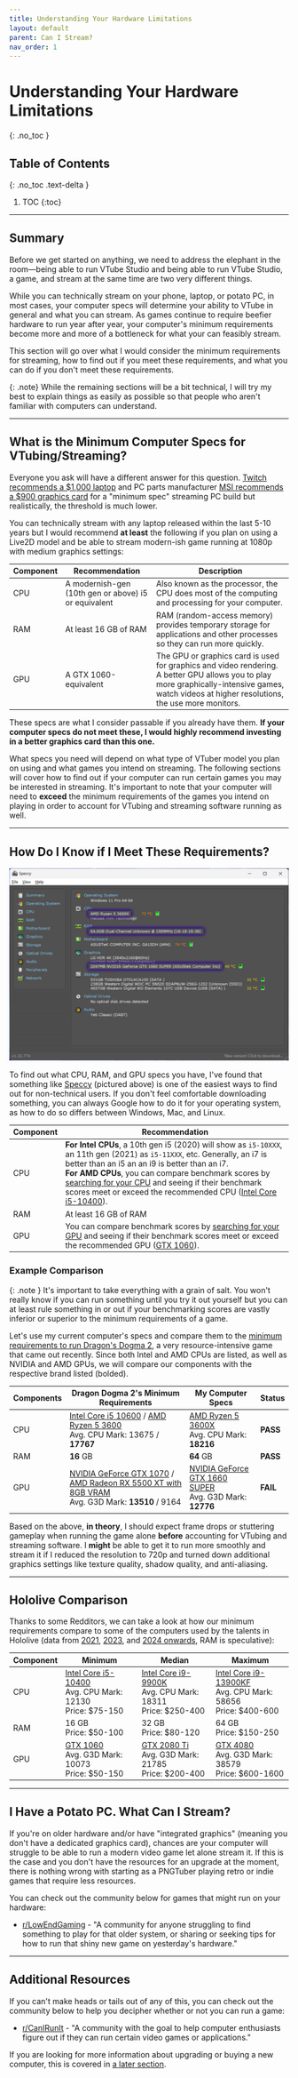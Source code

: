 ```yaml
---
title: Understanding Your Hardware Limitations
layout: default
parent: Can I Stream?
nav_order: 1
---
```


# Understanding Your Hardware Limitations
{: .no_toc }

## Table of Contents
{: .no_toc .text-delta }

1. TOC
{:toc}

-----

## Summary

Before we get started on anything, we need to address the elephant in the room&mdash;being able to run VTube Studio and being able to run VTube Studio, a game, and stream at the same time are two very different things.

While you can technically stream on your phone, laptop, or potato PC, in most cases, your computer specs will determine your ability to VTube in general and what you can stream. As games continue to require beefier hardware to run year after year, your computer's minimum requirements become more and more of a bottleneck for what your can feasibly stream.

This section will go over what I would consider the minimum requirements for streaming, how to find out if you meet these requirements, and what you can do if you don't meet these requirements.

{: .note}
While the remaining sections will be a bit technical, I will try my best to explain things as easily as possible so that people who aren't familiar with computers can understand.

-----

## What is the Minimum Computer Specs for VTubing/Streaming?

Everyone you ask will have a different answer for this question. [Twitch recommends a $1,000 laptop](https://www.twitch.tv/creatorcamp/en/paths/going-live/hardware-recommendations/) and PC parts manufacturer [MSI recommends a $900 graphics card](https://www.msi.com/blog/the-minimum-specs-for-a-streaming-pc-build) for a "minimum spec" streaming PC build but realistically, the threshold is much lower.

You can technically stream with any laptop released within the last 5-10 years but I would recommend **at least** the following if you plan on using a Live2D model and be able to stream modern-ish game running at 1080p with medium graphics settings:

| Component | Recommendation | Description |
| --------- | -------------- | ----------- |
| CPU | A modernish-gen (10th gen or above) i5 or equivalent | Also known as the processor, the CPU does most of the computing and processing for your computer. |
| RAM | At least 16 GB of RAM | RAM (random-access memory) provides temporary storage for applications and other processes so they can run more quickly.
| GPU | A GTX 1060-equivalent | The GPU or graphics card is used for graphics and video rendering. A better GPU allows you to play more graphically-intensive games, watch videos at higher resolutions, the use more monitors.

These specs are what I consider passable if you already have them. **If your computer specs do not meet these, I would highly recommend investing in a better graphics card than this one.**

What specs you need will depend on what type of VTuber model you plan on using and what games you intend on streaming. The following sections will cover how to find out if your computer can run certain games you may be interested in streaming. It's important to note that your computer will need to **exceed** the minimum requirements of the games you intend on playing in order to account for VTubing and streaming software running as well.

-----

## How Do I Know if I Meet These Requirements?

![Speccy Interface](../../assets/images/speccy-specs.jpg)

To find out what CPU, RAM, and GPU specs you have, I've found that something like [Speccy](https://www.ccleaner.com/speccy) (pictured above) is one of the easiest ways to find out for non-technical users. If you don't feel comfortable downloading something, you can always Google how to do it for your operating system, as how to do so differs between Windows, Mac, and Linux.

| Component | Recommendation
| --------- | -------------- |
| CPU | **For Intel CPUs**, a 10th gen i5 (2020) will show as `i5-10XXX`, an 11th gen (2021) as `i5-11XXX`, etc. Generally, an i7 is better than an i5 an an i9 is better than an i7. <br/> **For AMD CPUs**, you can compare benchmark scores by [searching for your CPU](https://www.cpubenchmark.net/cpu_list.php) and seeing if their benchmark scores meet or exceed the recommended CPU ([Intel Core i5-10400](https://www.cpubenchmark.net/cpu.php?cpu=Intel+Core+i5-10400+%40+2.90GHz&id=3737)).
| RAM | At least 16 GB of RAM
| GPU | You can compare benchmark scores by [searching for your GPU](https://www.videocardbenchmark.net/gpu_list.php) and seeing if their benchmark scores meet or exceed the recommended GPU ([GTX 1060](https://www.videocardbenchmark.net/gpu.php?gpu=GeForce+GTX+1060&id=3548)).

<div class="code-example bg-grey-lt-000" markdown="1">

### Example Comparison

{: .note }
It's important to take everything with a grain of salt. You won't really know if you can run something until you try it out yourself but you can at least rule something in or out if your benchmarking scores are vastly inferior or superior to the minimum requirements of a game.

Let's use my current computer's specs and compare them to the [minimum requirements to run Dragon's Dogma 2](https://store.steampowered.com/app/2054970/Dragons_Dogma_2/), a very resource-intensive game that came out recently. Since both Intel and AMD CPUs are listed, as well as NVIDIA and AMD GPUs, we will compare our components with the respective brand listed (bolded).

| Components  | Dragon Dogma 2's Minimum Requirements | My Computer Specs | Status |
| ----------- | ------------------------------------- | ----------------- | ------ |
| CPU         | [Intel Core i5 10600](https://www.cpubenchmark.net/cpu.php?cpu=Intel+Core+i5-10600+%40+3.30GHz&id=3750) / [AMD Ryzen 5 3600](https://www.cpubenchmark.net/cpu.php?cpu=AMD+Ryzen+5+3600&id=3481) <br/> Avg. CPU Mark: 13675 / **17767** | [AMD Ryzen 5 3600X](https://www.cpubenchmark.net/cpu.php?cpu=AMD+Ryzen+5+3600X&id=3494) <br/> Avg. CPU Mark: **18216** | <span class="text-green-000">**PASS**</span> |
| RAM         | **16** GB | **64** GB | <span class="text-green-000">**PASS**</span> |
| GPU         | [NVIDIA GeForce GTX 1070](https://www.videocardbenchmark.net/gpu.php?gpu=GeForce+GTX+1070&id=3521) / [AMD Radeon RX 5500 XT with 8GB VRAM](https://www.videocardbenchmark.net/gpu.php?gpu=Radeon+RX+5500+XT&id=4174) <br/> Avg. G3D Mark: **13510** / 9164 | [NVIDIA GeForce GTX 1660 SUPER](https://www.videocardbenchmark.net/gpu.php?gpu=GeForce+GTX+1660+SUPER&id=4159) <br/> Avg. G3D Mark: **12776** | <span class="text-red-000">**FAIL**</span> | 

Based on the above, **in theory**, I should expect frame drops or stuttering gameplay when running the game alone **before** accounting for VTubing and streaming software. I **might** be able to get it to run more smoothly and stream it if I reduced the resolution to 720p and turned down additional graphics settings like texture quality, shadow quality, and anti-aliasing.

</div>

-----

## Hololive Comparison
Thanks to some Redditors, we can take a look at how our minimum requirements compare to some of the computers used by the talents in Hololive (data from [2021](https://www.reddit.com/r/Hololive/comments/ko50fu/hololive_member_pc_specs_cpu_and_gpu/), [2023](https://www.reddit.com/r/Hololive/comments/113mf3n/nene_casual_pc_specs_flex/), and [2024 onwards](https://www.reddit.com/r/Hololive/comments/1gldusz/comment/lvtnu9j/), RAM is speculative):

| Component | Minimum | Median | Maximum |
| --------- | ------- | ------ | ------- |
| CPU | [Intel Core i5-10400](https://www.cpubenchmark.net/cpu.php?cpu=Intel+Core+i5-10400+%40+2.90GHz&id=3737) <br/> Avg. CPU Mark: 12130 <br/> Price: $75-150 | [Intel Core i9-9900K](https://www.cpubenchmark.net/cpu.php?cpu=Intel+Core+i9-9900K+%40+3.60GHz&id=3334) <br/> Avg. CPU Mark: 18311 <br/> Price: $250-400 | [Intel Core i9-13900KF](https://www.cpubenchmark.net/cpu.php?cpu=Intel+Core+i9-13900KF) <br/> Avg. CPU Mark: 58656 <br/> Price: $400-600
| RAM | 16 GB <br/> Price: $50-100 | 32 GB <br/> Price: $80-120 | 64 GB <br/> Price: $150-250
| GPU | [GTX 1060](https://www.videocardbenchmark.net/gpu.php?gpu=GeForce+GTX+1060&id=3548) <br/> Avg. G3D Mark: 10073 <br/> Price: $50-150 | [GTX 2080 Ti](https://www.videocardbenchmark.net/gpu.php?gpu=GeForce+RTX+2080+Ti&id=3991) <br/> Avg. G3D Mark: 21785 <br/> Price: $200-400 | [GTX 4080](https://www.videocardbenchmark.net/gpu.php?gpu=GeForce+RTX+4090&id=4606) <br/> Avg. G3D Mark: 38579 <br/> Price: $600-1600

-----

## I Have a Potato PC. What Can I Stream?

If you're on older hardware and/or have "integrated graphics" (meaning you don't have a dedicated graphics card), chances are your computer will struggle to be able to run a modern video game let alone stream it. If this is the case and you don't have the resources for an upgrade at the moment, there is nothing wrong with starting as a PNGTuber playing retro or indie games that require less resources.

You can check out the community below for games that might run on your hardware:
* [r/LowEndGaming](https://www.reddit.com/r/lowendgaming/) - "A community for anyone struggling to find something to play for that older system, or sharing or seeking tips for how to run that shiny new game on yesterday's hardware."

-----

## Additional Resources

If you can't make heads or tails out of any of this, you can check out the community below to help you decipher whether or not you can run a game:

* [r/CanIRunIt](https://www.reddit.com/r/CanIRunIt/) - "A community with the goal to help computer enthusiasts figure out if they can run certain video games or applications."

If you are looking for more information about upgrading or buying a new computer, this is covered in [a later section](https://vtubing.info/post-debut/hardware-upgrades.html).